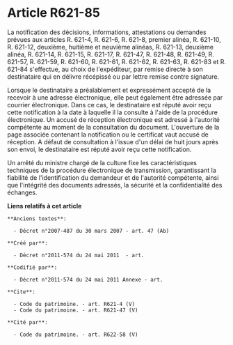# Article R621-85

La notification des décisions, informations, attestations ou demandes prévues aux articles R. 621-4, R. 621-6, R. 621-8,
premier alinéa, R. 621-10, R. 621-12, deuxième, huitième et neuvième alinéas, R. 621-13, deuxième alinéa, R. 621-14, R.
621-15, R. 621-17, R. 621-47, R. 621-48, R. 621-49, R. 621-57, R. 621-59, R. 621-60, R. 621-61, R. 621-62, R. 621-63, R.
621-83 et R. 621-84 s'effectue, au choix de l'expéditeur, par remise directe à son destinataire qui en délivre récépissé ou
par lettre remise contre signature. 

Lorsque le destinataire a préalablement et expressément accepté de la recevoir à une adresse électronique, elle peut
également être adressée par courrier électronique. Dans ce cas, le destinataire est réputé avoir reçu cette notification à la
date à laquelle il la consulte à l'aide de la procédure électronique. Un accusé de réception électronique est adressé à
l'autorité compétente au moment de la consultation du document. L'ouverture de la page associée contenant la notification ou
le certificat vaut accusé de réception. A défaut de consultation à l'issue d'un délai de huit jours après son envoi, le
destinataire est réputé avoir reçu cette notification. 

Un arrêté du ministre chargé de la culture fixe les caractéristiques techniques de la procédure électronique de transmission,
garantissant la fiabilité de l'identification du demandeur et de l'autorité compétente, ainsi que l'intégrité des documents
adressés, la sécurité et la confidentialité des échanges.

**Liens relatifs à cet article**

	**Anciens textes**:

	  - Décret n°2007-487 du 30 mars 2007 - art. 47 (Ab)

	**Créé par**:

	  - Décret n°2011-574 du 24 mai 2011  - art.

	**Codifié par**:

	  - Décret n°2011-574 du 24 mai 2011 Annexe - art.

	**Cite**:

	  - Code du patrimoine. - art. R621-4 (V)
	  - Code du patrimoine. - art. R621-47 (V)

	**Cité par**:

	  - Code du patrimoine. - art. R622-58 (V)
